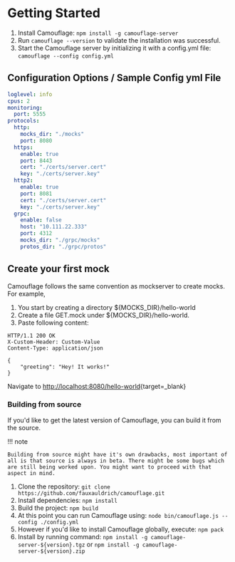 # Getting Started

1.  Install Camouflage: `npm install -g camouflage-server`
2.  Run `camouflage --version` to validate the installation was successful.
3.  Start the Camouflage server by initializing it with a config.yml file: `camouflage --config config.yml`

## Configuration Options / Sample Config yml File

```yaml
loglevel: info
cpus: 2
monitoring:
  port: 5555
protocols:
  http:
    mocks_dir: "./mocks"
    port: 8080
  https:
    enable: true
    port: 8443
    cert: "./certs/server.cert"
    key: "./certs/server.key"
  http2:
    enable: true
    port: 8081
    cert: "./certs/server.cert"
    key: "./certs/server.key"
  grpc:
    enable: false
    host: "10.111.22.333"
    port: 4312
    mocks_dir: "./grpc/mocks"
    protos_dir: "./grpc/protos"
```

## Create your first mock

Camouflage follows the same convention as mockserver to create mocks. For example,

1. You start by creating a directory ${MOCKS_DIR}/hello-world
2. Create a file GET.mock under ${MOCKS_DIR}/hello-world.
3. Paste following content:

```
HTTP/1.1 200 OK
X-Custom-Header: Custom-Value
Content-Type: application/json

{
    "greeting": "Hey! It works!"
}
```

Navigate to [http://localhost:8080/hello-world](http://localhost:8080/hello-world){target=\_blank}

### Building from source

If you'd like to get the latest version of Camouflage, you can build it from the source.

!!! note

    Building from source might have it's own drawbacks, most important of all is that source is always in beta. There might be some bugs which are still being worked upon. You might want to proceed with that aspect in mind.

1. Clone the repository: `git clone https://github.com/fauxauldrich/camouflage.git`
2. Install dependencies: `npm install`
3. Build the project: `npm build`
4. At this point you can run Camouflage using: `node bin/camouflage.js --config ./config.yml`
5. However if you'd like to install Camouflage globally, execute: `npm pack`
6. Install by running command: `npm install -g camouflage-server-${version}.tgz` or `npm install -g camouflage-server-${version}.zip`


